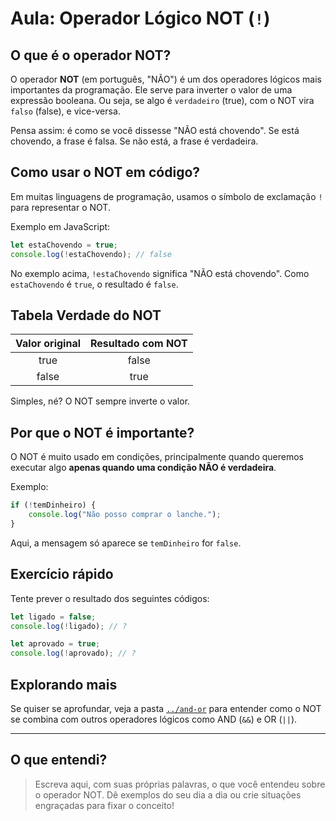 # Aula: Operador Lógico NOT (`!`)

## O que é o operador NOT?

O operador **NOT** (em português, "NÃO") é um dos operadores lógicos mais importantes da programação. Ele serve para inverter o valor de uma expressão booleana. Ou seja, se algo é `verdadeiro` (true), com o NOT vira `falso` (false), e vice-versa.

Pensa assim: é como se você dissesse "NÃO está chovendo". Se está chovendo, a frase é falsa. Se não está, a frase é verdadeira.

## Como usar o NOT em código?

Em muitas linguagens de programação, usamos o símbolo de exclamação `!` para representar o NOT.

Exemplo em JavaScript:

```js
let estaChovendo = true;
console.log(!estaChovendo); // false
```

No exemplo acima, `!estaChovendo` significa "NÃO está chovendo". Como `estaChovendo` é `true`, o resultado é `false`.

## Tabela Verdade do NOT

| Valor original | Resultado com NOT |
|:--------------:|:----------------:|
| true           | false            |
| false          | true             |

Simples, né? O NOT sempre inverte o valor.

## Por que o NOT é importante?

O NOT é muito usado em condições, principalmente quando queremos executar algo **apenas quando uma condição NÃO é verdadeira**.

Exemplo:

```js
if (!temDinheiro) {
    console.log("Não posso comprar o lanche.");
}
```

Aqui, a mensagem só aparece se `temDinheiro` for `false`.

## Exercício rápido

Tente prever o resultado dos seguintes códigos:

```js
let ligado = false;
console.log(!ligado); // ?

let aprovado = true;
console.log(!aprovado); // ?
```

## Explorando mais

Se quiser se aprofundar, veja a pasta [`../and-or`](../and-or/README.md) para entender como o NOT se combina com outros operadores lógicos como AND (`&&`) e OR (`||`).

---

## O que entendi?

> Escreva aqui, com suas próprias palavras, o que você entendeu sobre o operador NOT. Dê exemplos do seu dia a dia ou crie situações engraçadas para fixar o conceito!
